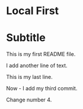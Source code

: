 # Local First

# Subtitle

This is my first README file.

I add another line of text.

This is my last line.

Now - I add my third commit.

Change number 4.